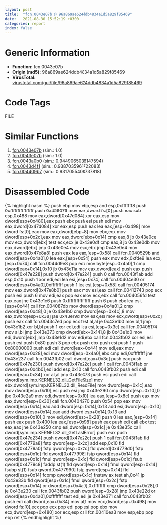 ```yaml
---
layout: post
title:  "fcn.0043e07b @ 96a869ae624ddb4834a1d5a829f85469"
date:   2021-08-30 15:52:19 +0300
categories: report
index: false
---
```


# Generic Information
- **Function:** fcn.0043e07b
- **Origin (md5):** 96a869ae624ddb4834a1d5a829f85469
- **VirusTotal:** [virustotal.com/gui/file/96a869ae624ddb4834a1d5a829f85469][virustotal_ref]

# Code Tags
<span class="tag" id="FILE">FILE</span>


# Similar Functions

1. [fcn.0043e07b][similar_1_ref] (sim.: 1.0)
2. [fcn.0043e07b][similar_2_ref] (sim.: 1.0)
3. [fcn.0043a0b0][similar_3_ref] (sim.: 0.9449065036147594)
4. [fcn.0043d4f1][similar_4_ref] (sim.: 0.9387035961722083)
5. [fcn.004409b7][similar_5_ref] (sim.: 0.9317055408737818)


# Disassembled Code

{% highlight nasm %}
push ebp
mov ebp,esp
and esp,0xfffffff8
push 0xffffffffffffffff
push 0x459076
mov eax,dword fs:[0]
push eax
sub esp,0x488
mov eax,dword[0x47d084]
xor eax,esp
mov dword[esp+0x480],eax
push ebx
push esi
push edi
mov eax,dword[0x47d084]
xor eax,esp
push eax
lea eax,[esp+0x498]
mov dword fs:[0],eax
mov eax,dword[ebp+8]
mov ebx,ecx
mov dword[esp+0x2c],eax
mov eax,dword[ebx+0x14]
cmp eax,8
jb 0x43e0ce
mov ecx,dword[ebx]
test ecx,ecx
je 0x43e0df
cmp eax,8
jb 0x43e0db
mov eax,dword[ebx]
jmp 0x43e0e4
mov eax,ebx
jmp 0x43e0e4
mov eax,dword[0x47e8a8]
push eax
lea eax,[esp+0x58]
call fcn.0040529b
and dword[esp+0x4a0],0
lea eax,[esp+0x54]
push eax
mov edx,0xfde9
lea ecx,[esp+0x74]
call fcn.0044d9e8
pop ecx
mov byte[esp+0x4a0],1
cmp dword[eax+0x14],0x10
jb 0x43e11a
mov eax,dword[eax]
push eax
push dword[0x47e228]
push dword[0x47e224]
push 0
call fcn.0043f1ab
add esp,0x10
push 1
xor edi,edi
lea esi,[esp+0x74]
call fcn.00404e30
or dword[esp+0x4a0],0xffffffff
push 1
lea esi,[esp+0x58]
call fcn.00405174
mov eax,dword[0x47e8b0]
push eax
mov esi,eax
call fcn.00412743
pop ecx
push esi
push 6
mov edi,eax
pop eax
mov ecx,ebx
call fcn.004056fd
test eax,eax
jne 0x43e1c6
push 0xffffffffffffffff
push 6
push ebx
lea esi,[esp+0x44]
call fcn.004087db
mov dword[esp+0x4a0],2
cmp dword[esp+0x48],0
je 0x43e1b0
cmp dword[esp+0x4c],8
mov eax,dword[esp+0x38]
jae 0x43e19d
mov eax,esi
mov ecx,dword[esp+0x2c]
push eax
call fcn.0043c7ed
pop ecx
test al,al
je 0x43e1b0
mov bl,1
jmp 0x43e1b2
xor bl,bl
push 1
xor edi,edi
lea esi,[esp+0x3c]
call fcn.00405174
mov al,bl
jmp 0x43e373
cmp dword[ebx+0x14],8
jb 0x43e1d0
mov edi,dword[ebx]
jmp 0x43e1d2
mov edi,ebx
call fcn.0043fb02
xor esi,esi
push esi
push 0x80
push 3
pop ebx
push ebx
push esi
push 1
push 0x80000000
push edi
call dword[eax+0x44]
mov edi,eax
mov dword[esp+0x28],edi
mov dword[esp+0x4a0],ebx
cmp edi,0xffffffff
jne 0x43e237
call fcn.0043fb02
call dword[eax+0x3c]
push eax
push dword[0x47e230]
push dword[0x47e22c]
push 1
call fcn.0043f1ab
or dword[esp+0x4b0],edi
add esp,0x10
call fcn.0043fb02
push edi
call dword[eax+0x34]
xor al,al
jmp 0x43e373
push esi
push edi
call dword[sym.imp.KERNEL32.dll_GetFileSize]
mov ebx,dword[sym.imp.KERNEL32.dll_ReadFile]
mov dword[esp+0x1c],eax
mov dword[esp+0x10],esi
push esi
jmp 0x43e290
cmp dword[esp+0x10],0
jbe 0x43e2a9
mov edi,dword[esp+0x10]
lea eax,[esp+0x8c]
push eax
mov eax,dword[esp+0x30]
call fcn.00404270
push 0x54
pop eax
mov dword[esp+0x14],eax
add dword[esp+0x14],0x13
add esi,dword[esp+0x10]
mov dword[esp+0x14],eax
add dword[esp+0x14],0x13
and dword[esp+0x10],0
mov edi,dword[esp+0x28]
push 0
lea eax,[esp+0x14]
push eax
push 0x400
lea eax,[esp+0x98]
push eax
push edi
call ebx
test eax,eax
jne 0x43e250
cmp esi,dword[esp+0x1c]
je 0x43e35c
call dword[sym.imp.KERNEL32.dll_GetLastError]
push eax
push dword[0x47e234]
push dword[0x47e22c]
push 1
call fcn.0043f1ab
fld qword[0x4779a8]
fstp qword[esp+0x2c]
add esp,0x10
fld qword[0x4779a0]
fstp qword[esp+0x2c]
fld qword[0x4779d0]
fstp qword[esp+0x1c]
fld qword[0x477998]
fstp qword[esp+0x14]
fld qword[esp+0x1c]
fmul qword[esp+0x1c]
fld qword[esp+0x1c]
fsub qword[0x4779c8]
faddp st(1)
fld qword[esp+0x14]
fmul qword[esp+0x14]
fsubp st(1)
fsub qword[0x477990]
fstp qword[esp+0x14]
fld qword[esp+0x14]
fcomp qword[esp+0x1c]
fnstsw ax
test ah,0x41
jp 0x43e33b
fld qword[esp+0x1c]
fmul qword[esp+0x2c]
fstp qword[esp+0x14]
or dword[esp+0x4a0],0xffffffff
cmp dword[esp+0x28],0
je 0x43e230
call fcn.0043fb02
push dword[esp+0x28]
jmp 0x43e22d
or dword[esp+0x4a0],0xffffffff
test edi,edi
je 0x43e371
call fcn.0043fb02
push edi
call dword[eax+0x34]
mov al,1
mov ecx,dword[esp+0x498]
mov dword fs:[0],ecx
pop ecx
pop edi
pop esi
pop ebx
mov ecx,dword[esp+0x480]
xor ecx,esp
call fcn.00410ea3
mov esp,ebp
pop ebp
ret
{% endhighlight %}


[similar_1_ref]: /report/fcn.0043e07b@505be53c36227b94e2fcc406f247f6e5
[similar_2_ref]: /report/fcn.0043e07b@c077742bdc6d4f2c0ca7d0e2a6a94acf
[similar_3_ref]: /report/fcn.0043a0b0@e16f74a2849182d98050864255e902f8
[similar_4_ref]: /report/fcn.0043d4f1@56a02334aea008c131d2741a089910fb
[similar_5_ref]: /report/fcn.004409b7@20a93604f17ee6f3c2aa7b1f7a497fcf
[virustotal_ref]: https://www.virustotal.com/gui/file/96a869ae624ddb4834a1d5a829f85469